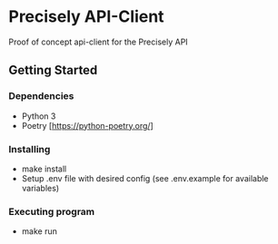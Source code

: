# Precisely API-Client

Proof of concept api-client for the Precisely API

## Getting Started

### Dependencies

* Python 3
* Poetry [https://python-poetry.org/]

### Installing

* make install
* Setup .env file with desired config (see .env.example for available variables)

### Executing program

* make run
